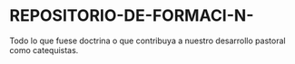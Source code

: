 # REPOSITORIO-DE-FORMACI-N-
Todo lo que fuese doctrina o que contribuya a nuestro desarrollo pastoral como catequistas.
